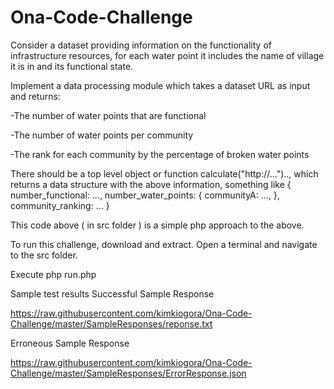 # Ona-Code-Challenge
Consider a dataset providing information on the functionality of infrastructure resources, for each water point it
includes the name of village it is in and its functional state. 
 
Implement a data processing module which takes a dataset URL as input and returns: 

 -The number of water points that are functional
 
 -The number of water points per community
 
 -The rank for each community by the percentage of broken water points
 
 
There should be a top level object or function ​
calculate("http://...").., which returns a data structure with the above information, something like
{ 
  number_functional: ..., 
  number_water_points: { 
    communityA: ..., 
  }, 
  community_ranking: ... 
}

This code above ( in src folder ) is a simple php approach to the above.

To run this challenge, download and extract. Open a terminal and navigate to the src folder. 

Execute php run.php

Sample test results
Successful Sample Response

https://raw.githubusercontent.com/kimkiogora/Ona-Code-Challenge/master/SampleResponses/reponse.txt

Erroneous Sample Response

https://raw.githubusercontent.com/kimkiogora/Ona-Code-Challenge/master/SampleResponses/ErrorResponse.json
